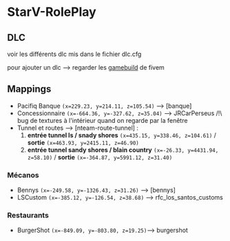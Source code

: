 # StarV-RolePlay

## DLC 
voir les différents dlc mis dans le fichier dlc.cfg

pour ajouter un dlc --> regarder les [gamebuild](https://docs.fivem.net/docs/server-manual/server-commands/#sv_enforcegamebuild-build) de fivem

## Mappings 
- Pacifiq Banque `(x=229.23, y=214.11, z=105.54)` --> [banque]
- Concessionnaire `(x=-664.36, y=-327.62, z=35.04)` --> JRCarPerseus /!\ bug de textures à l'intérieur quand on regarde par la fenêtre
- Tunnel et routes --> [nteam-route-tunnel] :
  1. **entrée tunnel ls / snady shores** `(x=435.15, y=338.46, z=104.61)` / **sortie** `(x=463.93, y=2415.11, z=46.90)`
  2. **entrée tunnel sandy shores / blain country** `(x=-26.33, y=4431.94, z=58.10)` / **sortie** `(x=-364.87, y=5991.12, z=31.40)`

### Mécanos
- Bennys `(x=-249.58, y=-1326.43, z=31.26)` --> [bennys]
- LSCustom `(x=-385.12, y=-126.54, z=38.68)` --> rfc_los_santos_customs

### Restaurants
- BurgerShot `(x=-849.09, y=-803.80, z=19.25)`--> burgershot
